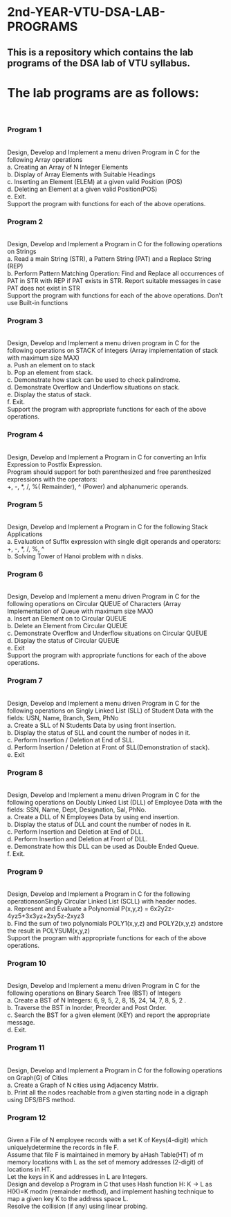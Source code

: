 # 2nd-YEAR-VTU-DSA-LAB-PROGRAMS
## This is a repository which contains the lab programs of the DSA lab of VTU syllabus.

<h1>The lab programs are as follows:</h1><br>
<h3><b>Program 1</b></h3><br>
Design, Develop and Implement a menu driven Program in C for the following Array operations<br>
a. Creating an Array of N Integer Elements<br>
b. Display of Array Elements with Suitable Headings<br>
c. Inserting an Element (ELEM) at a given valid Position (POS)<br>
d. Deleting an Element at a given valid Position(POS)<br>
e. Exit.<br>
Support the program with functions for each of the above operations.<br>

<h3><b>Program 2</b></h3><br>
Design, Develop and Implement a Program in C for the following operations on Strings<br>
a. Read a main String (STR), a Pattern String (PAT) and a Replace String (REP)<br>
b. Perform Pattern Matching Operation: Find and Replace all occurrences of PAT in STR
with REP if PAT exists in STR. Report suitable messages in case PAT does not exist in
STR<br>
Support the program with functions for each of the above operations. Don't use Built-in
functions<br>

<h3><b>Program 3</b></h3><br>
Design, Develop and Implement a menu driven program in C for the following operations on
STACK of integers (Array implementation of stack with maximum size MAX)<br>
a. Push an element on to stack<br>
b. Pop an element from stack.<br>
c. Demonstrate how stack can be used to check palindrome.<br>
d. Demonstrate Overflow and Underflow situations on stack.<br>
e. Display the status of stack.<br>
f. Exit.<br>
Support the program with appropriate functions for each of the above operations.<br>

<h3><b>Program 4</b></h3><br>
Design, Develop and Implement a Program in C for converting an Infix Expression to Postfix Expression.<br>
Program should support for both parenthesized and free parenthesized expressions with the operators:<br>
 +, -, *, /, %( Remainder), ^ (Power) and alphanumeric operands.<br>

<h3><b>Program 5</b></h3><br>
Design, Develop and Implement a Program in C for the following Stack Applications<br>
a. Evaluation of Suffix expression with single digit operands and operators: +, -, *, /, %, ^<br>
b. Solving Tower of Hanoi problem with n disks.<br>

<h3><b>Program 6</b></h3><br>
Design, Develop and Implement a menu driven Program in C for the following operations on
Circular QUEUE of Characters (Array Implementation of Queue with maximum size MAX)<br>
a. Insert an Element on to Circular QUEUE<br>
b. Delete an Element from Circular QUEUE<br>
c. Demonstrate Overflow and Underflow situations on Circular QUEUE<br>
d. Display the status of Circular QUEUE<br>
e. Exit<br>
Support the program with appropriate functions for each of the above operations.<br>

<h3><b>Program 7</b></h3><br>
Design, Develop and Implement a menu driven Program in C for the following
operations on Singly Linked List (SLL) of Student Data with the fields: USN,
Name, Branch, Sem, PhNo<br>
a. Create a SLL of N Students Data by using front insertion.<br>
b. Display the status of SLL and count the number of nodes in it.<br>
c. Perform Insertion / Deletion at End of SLL.<br>
d. Perform Insertion / Deletion at Front of SLL(Demonstration of stack).<br>
e. Exit<br>

<h3><b>Program 8</b></h3><br>
Design, Develop and Implement a menu driven Program in C for the following
operations on Doubly Linked List (DLL) of Employee Data with the fields: SSN,
Name, Dept, Designation, Sal, PhNo.<br>
a. Create a DLL of N Employees Data by using end insertion.<br>
b. Display the status of DLL and count the number of nodes in it.<br>
c. Perform Insertion and Deletion at End of DLL.<br>
d. Perform Insertion and Deletion at Front of DLL.<br>
e. Demonstrate how this DLL can be used as Double Ended Queue.<br>
f. Exit.<br>

<h3><b>Program 9</b></h3><br>
Design, Develop and Implement a Program in C for the following operationsonSingly
Circular Linked List (SCLL) with header nodes.<br>
a. Represent and Evaluate a Polynomial P(x,y,z) = 6x2y2z-4yz5+3x3yz+2xy5z-2xyz3 <br>
b. Find the sum of two polynomials POLY1(x,y,z) and POLY2(x,y,z) andstore the result in
POLYSUM(x,y,z)<br>
Support the program with appropriate functions for each of the above operations.<br>

<h3><b>Program 10</b></h3><br>
Design, Develop and Implement a menu driven Program in C for the following
operations on Binary Search Tree (BST) of Integers<br>
a. Create a BST of N Integers: 6, 9, 5, 2, 8, 15, 24, 14, 7, 8, 5, 2 .<br>
b. Traverse the BST in Inorder, Preorder and Post Order.<br>
c. Search the BST for a given element (KEY) and report the appropriate message.<br>
d. Exit.<br>

<h3><b>Program 11</b></h3><br>
Design, Develop and Implement a Program in C for the following operations on
Graph(G) of Cities<br>
a. Create a Graph of N cities using Adjacency Matrix.<br>
b. Print all the nodes reachable from a given starting node in a digraph using
DFS/BFS method.<br>

<h3><b>Program 12</b></h3><br>
Given a File of N employee records with a set K of Keys(4-digit) which uniquelydetermine the records in file F.<br> Assume that file F is maintained in memory by aHash Table(HT) of m memory locations with L as the set of memory addresses (2-digit) of locations in HT.<br> Let the keys in K and addresses in L are Integers.<br> Design and develop a Program in C that uses Hash function H: K -> L as H(K)=K modm (remainder method), and implement hashing technique to map a given key K
to the address space L.<br> Resolve the collision (if any) using linear probing.<br>
